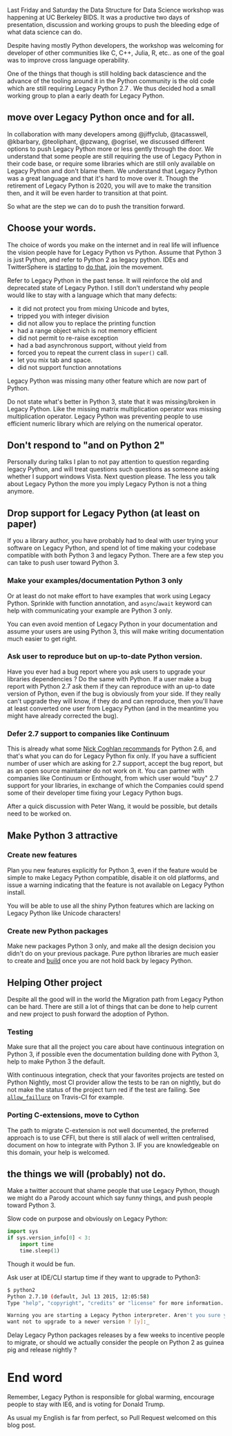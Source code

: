 <!-- 
.. title: Planning an early death for Python 2
.. slug: planning-an-early-death-for-python-2
.. date: 2015-09-24 10:00:00 UTC
.. tags: python, draft
.. category:
.. link: 
.. description: 
.. type: text
-->

Last Friday and Saturday the Data Structure for Data Science workshop was
happening at UC Berkeley BIDS. It was a productive two days of presentation,
discussion and working groups to push the bleeding edge of what data science
can do.

Despite having mostly Python developers, the workshop was welcoming for
developer of other communities like C, C++, Julia, R, etc.. as one of the goal
was to improve cross language operability. 

One of the things that though is still holding back datascience and the advance
of the tooling around it in the Python community is the old code which are
still requiring Legacy Python 2.7 . We thus decided hod a small working group
to plan a early death for Legacy Python.

## move over Legacy Python once and for all. 

In collaboration with many developers among @jiffyclub, @tacasswell, @kbarbary,
@teoliphant, @pzwang, @ogrisel, we discussed different options to push Legacy
Python more or less gently through the door. We understand
that some people are still requiring the use of Legacy Python in their code
base, or require some libraries which are still only available on Legacy Python
and don't blame them.  We understand that Legacy Python was a great language
and that it's hard to move over it.  Though the retirement of Legacy Python is
2020, you will ave to make the transition then, and it will be even harder to
transition at that point.

So what are the step we can do to push the transition forward.

## Choose your words. 

The choice of words you make on the internet and in real life will influence
the vision people have for Legacy Python vs Python. Assume that Python 3 is
just Python, and refer to Python 2 as legacy python.  IDEs and TwitterSphere is
[starting](https://twitter.com/astrofrog/status/646976176657932288) to [do
that](https://twitter.com/almarklein/status/645542438937980929), join the
movement. 

Refer to Legacy Python in the past tense. It will reinforce the old and
deprecated state of Legacy Python. I still don't understand why people would
like to stay with a language which that many defects:

  - it did not protect you from mixing Unicode and bytes, 
  - tripped you with integer division
  - did not allow you to replace the printing function
  - had a range object which is not memory efficient
  - did not permit to re-raise exception
  - had a bad asynchronous support, without yield from
  - forced you to repeat the current class in `super()` call.
  - let you mix tab and space.
  - did not support function annotations

Legacy Python was missing many other feature which are now part of Python.

Do not state what's better in Python 3, state that it was missing/broken in
Legacy Python.  Like the missing matrix multiplication operator was missing
multiplication operator. Legacy Python was preventing people to use efficient
numeric library which are relying on the numerical operator.

## Don't respond to "and on Python 2"

Personally during talks I plan to not pay attention to question regarding
legacy Python, and will treat questions such questions as someone asking whether
I support windows Vista. Next question please. The less you talk about Legacy Python
the more you imply Legacy Python  is not a thing anymore.


## Drop support for Legacy Python (at least on paper)

If you a library author, you have probably had to deal with user trying your
software on Legacy Python, and spend lot of time making your codebase
compatible with both Python 3 and legacy Python.  There are a few step you can
take to push user toward Python 3.

### Make your examples/documentation Python 3 only

Or at least do not make effort to have examples that work using Legacy Python.
Sprinkle with function annotation, and `async`/`await` keyword can help with
communicating your example are Python 3 only.

You can even avoid mention of Legacy Python in your documentation and assume
your users are using Python 3, this will make writing documentation much easier
to get right.


### Ask user to reproduce but on up-to-date Python version. 

Have you ever had a bug report where you ask users to upgrade your libraries
dependencies ? Do the same with Python. If a user make a bug report with Python
2.7 ask them if they can reproduce with an up-to date version of Python, even
if the bug is obviously from your side.  If they really can't upgrade they will
know, if they do and can reproduce, then you'll have at least converted one
user from Legacy Python (and in the meantime you might have already corrected the bug).


### Defer 2.7 support to companies like Continuum

This is already what some [Nick Coghlan
recommands](http://www.curiousefficiency.org/posts/2015/04/stop-supporting-python26.html)
for Python 2.6, and that's what you can do for Legacy Python fix only. If you
have a sufficient number of user which are asking for 2.7 support, accept the
bug report, but as an open source maintainer do not work on it. You can partner
with companies like Continuum or Enthought, from which user would "buy" 2.7 support
for your libraries, in exchange of which the Companies could spend some of their 
developer time fixing your Legacy Python bugs. 

After a quick discussion with Peter Wang, it would be possible, but details
need to be worked on.


## Make Python 3 attractive

### Create new features

Plan you new features explicitly for Python 3, even if the feature would be
simple to make Legacy Python compatible, disable it on old platforms, and issue
a warning indicating that the feature is not available on Legacy Python
install. 

You will be able to use all the shiny Python features which are lacking on Legacy Python
like Unicode characters!

### Create new Python packages

Make new packages Python 3 only, and make all the design decision you didn't do
on your previous package. Pure python libraries are much easier to create and
[build](http://flit.readthedocs.org/en/latest/)  once you are not hold back by
legacy Python.


## Helping Other project

Despite all the good will in the world the Migration path from Legacy Python
can be hard.  There are still a lot of things that can be done to help current
and new project to push forward the adoption of Python.

### Testing

Make sure that all the project you care about have continuous integration on
Python 3, if possible even the documentation building done with Python 3, help
to make Python 3 the default. 

With continuous integration, check that your favorites projects are tested on
Python Nightly, most CI provider allow the tests to be ran on nightly, but do
not make the status of the project turn red if the test are failing. See 
[`allow_faillure`](http://docs.travis-ci.com/user/customizing-the-build/#Rows-that-are-Allowed-to-Fail)
on Travis-CI for example.

### Porting C-extensions, move to Cython

The path to migrate C-extension is not well documented, the preferred approach
is to use CFFI, but there is still alack of well written centralised, document
on how to integrate with Python 3. IF you are knowledgeable on this domain, your help is welcomed. 



## the things we will (probably) not do. 

Make a twitter account that shame people that use Legacy Python, though we
might do a Parody account which say funny things, and push people toward Python 3.

Slow code on purpose and obviously on Legacy Python:

```python
import sys
if sys.version_info[0] < 3:
    import time
    time.sleep(1)
```

Though it would be fun.

Ask user at IDE/CLI startup time if they want to upgrade to Python3:

```bash
$ python2
Python 2.7.10 (default, Jul 13 2015, 12:05:58)
Type "help", "copyright", "credits" or "license" for more information.

Warning you are starting a Legacy Python interpreter. Aren't you sure you don't
want not to upgrade to a newer version ? [y]:_

```

Delay Legacy Python packages releases by a few weeks to incentive people to
migrate, or should we actually consider the people on Python 2 as guinea pig
and release nightly ?


# End word

Remember, Legacy Python is responsible for global warming, encourage people to
stay with IE6, and is voting for Donald Trump.


As usual my English is far from perfect, so Pull Request welcomed on this blog
post. 



